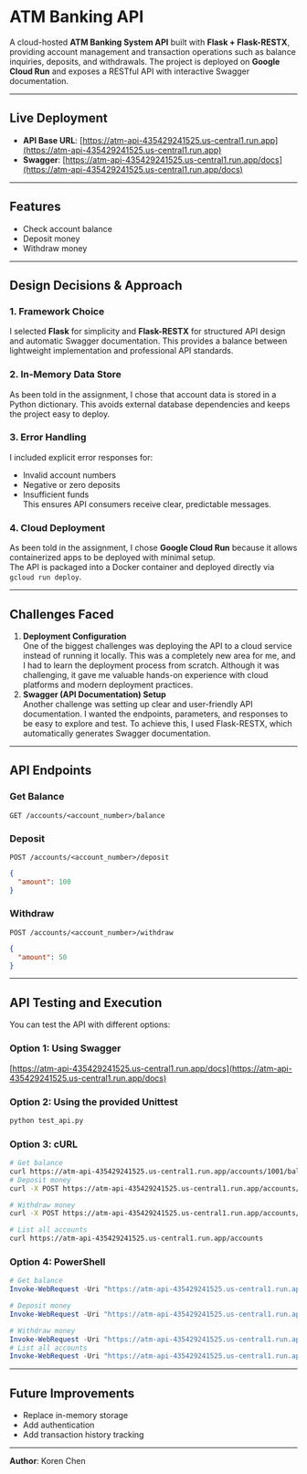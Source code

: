 # ATM Banking API  

A cloud-hosted **ATM Banking System API** built with **Flask + Flask-RESTX**, providing account management and transaction operations such as balance inquiries, deposits, and withdrawals. The project is deployed on **Google Cloud Run** and exposes a RESTful API with interactive Swagger documentation.  

---

## Live Deployment  

- **API Base URL**: [https://atm-api-435429241525.us-central1.run.app](https://atm-api-435429241525.us-central1.run.app)  
- **Swagger**: [https://atm-api-435429241525.us-central1.run.app/docs](https://atm-api-435429241525.us-central1.run.app/docs)  

---

## Features  

- Check account balance  
- Deposit money  
- Withdraw money


---

## Design Decisions & Approach  

### 1. **Framework Choice**  
I selected **Flask** for simplicity and **Flask-RESTX** for structured API design and automatic Swagger documentation. This provides a balance between lightweight implementation and professional API standards.  

### 2. **In-Memory Data Store**  
As been told in the assignment, I chose that account data is stored in a Python dictionary. This avoids external database dependencies and keeps the project easy to deploy.  

### 3. **Error Handling**  
I included explicit error responses for:  
- Invalid account numbers  
- Negative or zero deposits  
- Insufficient funds  
This ensures API consumers receive clear, predictable messages.  

### 4. **Cloud Deployment**  
As been told in the assignment, I chose **Google Cloud Run** because it allows containerized apps to be deployed with minimal setup.  
The API is packaged into a Docker container and deployed directly via `gcloud run deploy`.  

---

## Challenges Faced  

1. **Deployment Configuration**  
One of the biggest challenges was deploying the API to a cloud service instead of running it locally. This was a completely new area for me, and I had to learn the deployment process from scratch. Although it was challenging, it gave me valuable hands-on experience with cloud platforms and modern deployment practices.
2. **Swagger (API Documentation) Setup**  
Another challenge was setting up clear and user-friendly API documentation. I wanted the endpoints, parameters, and responses to be easy to explore and test. To achieve this, I used Flask-RESTX, which automatically generates Swagger documentation.
---

## API Endpoints  

### Get Balance  
`GET /accounts/<account_number>/balance`  

### Deposit  
`POST /accounts/<account_number>/deposit`  
```json
{
  "amount": 100
}
```  

### Withdraw  
`POST /accounts/<account_number>/withdraw`  
```json
{
  "amount": 50
}
``` 


---

## API Testing and Execution

You can test the API with different options:  
### Option 1: Using Swagger

[https://atm-api-435429241525.us-central1.run.app/docs](https://atm-api-435429241525.us-central1.run.app/docs)

### Option 2: Using the provided Unittest
```bash
python test_api.py
```

### Option 3: cURL
```bash
# Get balance
curl https://atm-api-435429241525.us-central1.run.app/accounts/1001/balance
# Deposit money
curl -X POST https://atm-api-435429241525.us-central1.run.app/accounts/1001/deposit -H "Content-Type: application/json" -d "{\"amount\": 100}"

# Withdraw money
curl -X POST https://atm-api-435429241525.us-central1.run.app/accounts/1001/withdraw -H "Content-Type: application/json" -d "{\"amount\": 50}"

# List all accounts
curl https://atm-api-435429241525.us-central1.run.app/accounts
```
### Option 4: PowerShell
```powershell
# Get balance
Invoke-WebRequest -Uri "https://atm-api-435429241525.us-central1.run.app/accounts/1001/balance" -Method GET

# Deposit money
Invoke-WebRequest -Uri "https://atm-api-435429241525.us-central1.run.app/accounts/1001/deposit" -Method POST -ContentType "application/json" -Body '{"amount": 100}'

# Withdraw money
Invoke-WebRequest -Uri "https://atm-api-435429241525.us-central1.run.app/accounts/1001/withdraw" -Method POST -ContentType "application/json" -Body '{"amount": 50}'
# List all accounts
Invoke-WebRequest -Uri "https://atm-api-435429241525.us-central1.run.app/accounts" -Method GET
```

---

##  Future Improvements  

- Replace in-memory storage
- Add authentication
- Add transaction history tracking  


---

 **Author**: Koren Chen 
